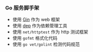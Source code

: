 ### Go 服务脚手架

* 使用 [Gin](https://github.com/gin-gonic/gin) 作为 web 框架
* 使用 [dep](https://golang.github.io/dep/) 作为依赖管理工具
* 使用 ```net/httptest``` 作为 http 测试框架
* 使用 ```gofmt``` 格式化代码
* 使用 ```go vet/golint``` 检测代码规范
